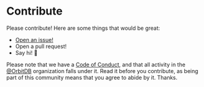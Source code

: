 # Contribute

Please contribute! Here are some things that would be great:

- [Open an issue!](https://github.com/orbitdb/localstorage-level-migration/issues/new)
- Open a pull request!
- Say hi! :wave:

Please note that we have a [Code of Conduct](CODE_OF_CONDUCT.md), and that all activity in the [@OrbitDB](https://github.com/orbitdb) organization falls under it. Read it before you contribute, as being part of this community means that you agree to abide by it. Thanks.
